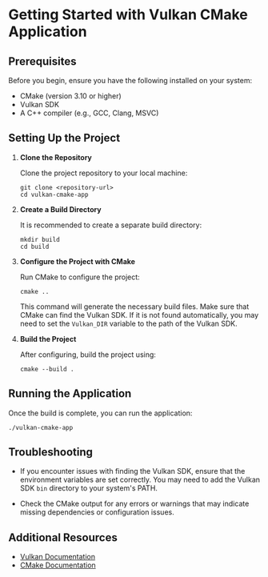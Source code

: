 # Getting Started with Vulkan CMake Application

## Prerequisites

Before you begin, ensure you have the following installed on your system:

- CMake (version 3.10 or higher)
- Vulkan SDK
- A C++ compiler (e.g., GCC, Clang, MSVC)

## Setting Up the Project

1. **Clone the Repository**

   Clone the project repository to your local machine:

   ```
   git clone <repository-url>
   cd vulkan-cmake-app
   ```

2. **Create a Build Directory**

   It is recommended to create a separate build directory:

   ```
   mkdir build
   cd build
   ```

3. **Configure the Project with CMake**

   Run CMake to configure the project:

   ```
   cmake ..
   ```

   This command will generate the necessary build files. Make sure that CMake can find the Vulkan SDK. If it is not found automatically, you may need to set the `Vulkan_DIR` variable to the path of the Vulkan SDK.

4. **Build the Project**

   After configuring, build the project using:

   ```
   cmake --build .
   ```

## Running the Application

Once the build is complete, you can run the application:

```
./vulkan-cmake-app
```

## Troubleshooting

- If you encounter issues with finding the Vulkan SDK, ensure that the environment variables are set correctly. You may need to add the Vulkan SDK `bin` directory to your system's PATH.

- Check the CMake output for any errors or warnings that may indicate missing dependencies or configuration issues.

## Additional Resources

- [Vulkan Documentation](https://www.khronos.org/vulkan/)
- [CMake Documentation](https://cmake.org/documentation/)